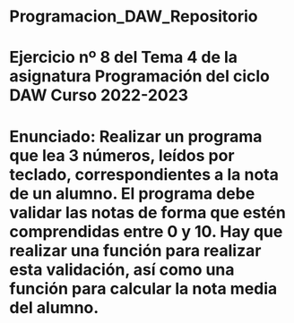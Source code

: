 # Programacion_DAW_Repositorio
# Ejercicio nº 8 del Tema 4 de la asignatura Programación del ciclo DAW Curso 2022-2023
# Enunciado: Realizar un programa que lea 3 números, leídos por teclado, correspondientes a la nota de un alumno. El programa debe validar las notas de forma que estén comprendidas entre 0 y 10. Hay que realizar una función para realizar esta validación, así como una función para calcular la nota media del alumno.
